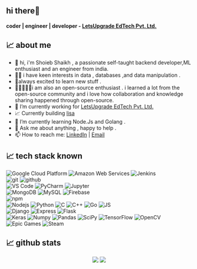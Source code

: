 ## hi there👋
#### coder | engineer | developer - [LetsUpgrade EdTech Pvt. Ltd. ](https://letsupgrade.in)

## &#x1f4c8; about me

- 🧔‍ hi, i'm Shoieb Shaikh , a passionate self-taught backend developer,ML enthusiast  and an engineer from india. 
- 🙋‍♂️ i have keen interests in data , databases ,and data manipulation . 
- 📖always excited to learn new stuff . 
- 🧑🏼‍🤝‍🧑🏾i am also an open-source enthusiast . i learned a lot from the open-source community and i love how collaboration and knowledge sharing happened through open-source.
- 🔭 I’m currently working for [LetsUpgrade EdTech Pvt. Ltd. ](https://letsupgrade.in)
- 📈 Currently building [lisa](https://lisaapp.in)
- 🌱 I’m currently learning Node.Js and Golang .
- 💬 Ask me about anything , happy to help .
- 📫 How to reach me: [LinkedIn](https://www.linkedin.com/in/shoieb-shaikh-366439189) | [Email](mailto:shaikhshoieb22@gmail.com)

## &#x1f4c8; tech stack known

<img alt="Google Cloud Platform" src="https://img.shields.io/badge/-Google_Cloud_Platform-1a73e8?style=flat-cylinder&logo=google-cloud&logoColor=white" /> <img alt="Amazon Web Services" src="https://img.shields.io/badge/AWS-%23FF9900.svg?style=flat-cylinder&logo=amazon-aws&logoColor=white" /> <img alt="Jenkins" src="https://img.shields.io/badge/Jenkins-%232C5263.svg?style=flat-cylinder&logo=jenkins&logoColor=white" />
<br>
<img alt="git" src="https://img.shields.io/badge/-Git-F05032?style=flat-cylinder&logo=git&logoColor=white" /> <img alt="github" src="https://img.shields.io/badge/GitHub-%23121011.svg?style=flat-cylinder&logo=github&logoColor=white" /> 
<br>
<img alt="VS Code" src="https://img.shields.io/badge/VS%20Code-0078d7.svg?style=flat-cylinder&logo=visual-studio-code&logoColor=white" /> <img alt="PyCharm" src="https://img.shields.io/badge/PyCharm-143?style=flat-cylinder&logo=pycharm&logoColor=black&color=black&labelColor=green" /> <img alt="Jupyter" src="https://img.shields.io/badge/Jupyter-%23FA0F00.svg?style=flat-cylinder&logo=jupyter&logoColor=white" />
<br>
<img alt="MongoDB" src="https://img.shields.io/badge/-MongoDB-13aa52?style=flat-cylinder&logo=mongodb&logoColor=white" /> <img alt="MySQL" src="https://img.shields.io/badge/MySQL-%2300f.svg?style=flat-cylinder&logo=mysql&logoColor=white" /> <img alt="Firebase" src="https://img.shields.io/badge/Firebase-%23039BE5.svg?style=flat-cylinder&logo=firebase" />
<br>
<img alt="npm" src="https://img.shields.io/badge/-NPM-CB3837?style=flat-cylinder&logo=npm&logoColor=white" />
<br>
<img alt="Nodejs" src="https://img.shields.io/badge/-Nodejs-43853d?style=flat-cylinder&logo=Node.js&logoColor=white" /> <img alt="Python" src="https://img.shields.io/badge/-Python-306998?style=flat-cylinder&logo=Python&logoColor=white" /> <img alt="C" src="https://img.shields.io/badge/C-%2300599C.svg?style=flat-cylinder&logo=c&logoColor=white" /> <img alt="C++" src="https://img.shields.io/badge/C++-%2300599C.svg?style=flat-cylinder&logo=c%2B%2B&logoColor=white" /> <img alt="Go" src="https://img.shields.io/badge/Go-%2300ADD8.svg?style=flat-cylinder&logo=go&logoColor=white" /> <img alt="JS" src="https://img.shields.io/badge/JS-%23323330.svg?style=flat-cylinder&logo=javascript&logoColor=%23F7DF1E" />
<br>
<img alt="Django" src="https://img.shields.io/badge/Django-%23092E20.svg?style=flat-cylinder&logo=django&logoColor=white" /> <img alt="Express" src="https://img.shields.io/badge/Express.js-%23404d59.svg?style=flat-cylinder&logo=express&logoColor=%2361DAFB" /> <img alt="Flask" src="https://img.shields.io/badge/Flask-%23000.svg?style=flat-cylinder&logo=flask&logoColor=white" />
<br>
<img alt="Keras" src="https://img.shields.io/badge/Keras-%23D00000.svg?style=flat-cylinder&logo=Keras&logoColor=white" /> <img alt="Numpy" src="https://img.shields.io/badge/Numpy-%23013243.svg?style=flat-cylinder&logo=numpy&logoColor=white" /> <img alt="Pandas" src="https://img.shields.io/badge/Pandas-%23150458.svg?style=flat-cylinder&logo=pandas&logoColor=white" /> <img alt="SciPy" src="https://img.shields.io/badge/SciPy-%230C55A5.svg?style=flat-cylinder&logo=scipy&logoColor=white" /> <img alt="TensorFlow" src="https://img.shields.io/badge/TensorFlow-%23FF6F00.svg?style=flat-cylinder&logo=TensorFlow&logoColor=white" /> <img alt="OpenCV" src="https://img.shields.io/badge/OpenCV-%23white.svg?style=flat-cylinder&logo=opencv&logoColor=white" />
<br>
<img alt="Epic Games" src="https://img.shields.io/badge/EpicGames-%23313131.svg?style=flat-cylinder&logo=epicgames&logoColor=white" /> <img alt="Steam" src="https://img.shields.io/badge/Steam-%23000000.svg?style=folat-cylinder&logo=steam&logoColor=white" />

## &#x1f4c8; github stats
<p align="center">
  <img  src="https://github-readme-stats.vercel.app/api?username=shaikhshoieb22&show_icons=true&theme=gotham&layout=compact&include_all_commits=true" />
  <img  src="https://github-readme-stats.vercel.app/api/top-langs/?username=shaikhshoieb22&hide=TeX&layout=compact&theme=gotham" />
</p>
